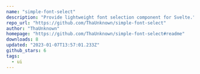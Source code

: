 ```yaml
---
name: "simple-font-select"
description: "Provide lightweight font selection component for Svelte."
repo_url: "https://github.com/ThaUnknown/simple-font-select"
author: "ThaUnknown"
homepage: "https://github.com/ThaUnknown/simple-font-select#readme"
downloads: 8
updated: "2023-01-07T13:57:01.233Z"
github_stars: 6
tags: 
  - ui
---
```

